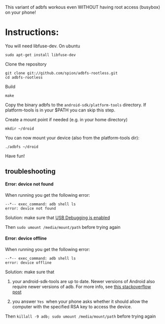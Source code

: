 This variant of adbfs workous even WITHOUT having root access (busybox) on your phone!

Instructions:
=============

You will need libfuse-dev. On ubuntu
    
    sudo apt-get install libfuse-dev

Clone the repository 

    git clone git://github.com/spion/adbfs-rootless.git
    cd adbfs-rootless    

Build

    make

Copy the binary adbfs to the `android-sdk/platform-tools` directory. 
If platform-tools is in your $PATH you can skip this step.

Create a mount point if needed (e.g. in your home directory)

    mkdir ~/droid

You can now mount your device (also from the platform-tools dir):

    ./adbfs ~/droid

Have fun!

## troubleshooting

#### Error: device not found

When running you get the following error:

```
--*-- exec_command: adb shell ls
error: device not found
```

Solution: make sure that [USB Debugging is enabled][enable-usb-debug]

Then `sudo umount /media/mount/path` before trying again

#### Error: device offline

When running you get the following error:

```
--*-- exec_command: adb shell ls
error: device offline
```

Solution: make sure that 

1. your android-sdk-tools are up to date. Newer versions
   of Android also require newer versions of adb. For more info, see 
   [this stackoverflow post][error-device-offline]

2. you answer `Yes `when your phone asks whether it should allow the 
   computer with the specified RSA key to access the device.

Then `killall -9 adb; sudo umount /media/mount/path` before trying again


[enable-usb-debug]: http://www.droidviews.com/how-to-enable-developer-optionsusb-debugging-mode-on-devices-with-android-4-2-jelly-bean/
[error-device-offline]: http://stackoverflow.com/questions/10680417/error-device-offline

